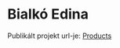 # Bialkó Edina
Publikált projekt url-je: [Products](https://661a61ba9f80c46639326187--cheerful-cat-9e3647.netlify.app/#/)
